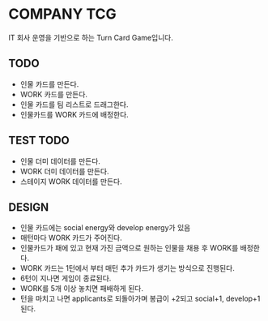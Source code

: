 # COMPANY TCG

IT 회사 운영을 기반으로 하는 Turn Card Game입니다.

## TODO

* 인물 카드를 만든다.
* WORK 카드를 만든다.
* 인물 카드를 팀 리스트로 드래그한다.
* 인물카드를 WORK 카드에 배정한다.

## TEST TODO

* 인물 더미 데이터를 만든다.
* WORK 더미 데이터를 만든다.
* 스테이지 WORK 데이터를 만든다.

## DESIGN

* 인물 카드에는 social energy와 develop energy가 있음
* 매턴마다 WORK 카드가 주어진다.
* 인물카드가 패에 있고 현재 가진 금액으로 원하는 인물을 채용 후 WORK를 배정한다.
* WORK 카드는 1턴에서 부터 매턴 추가 카드가 생기는 방식으로 진행된다.
* 6턴이 지나면 게임이 종료된다.
* WORK를 5개 이상 놓치면 패배하게 된다.
* 턴을 마치고 나면 applicants로 되돌아가며 봉급이 +2되고 social+1, develop+1 된다.
